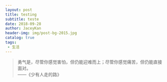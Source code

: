 ```yaml
---
layout: post
title: testing
subtitle: teste
date: 2018-09-28
author: JaceyKan
header-img: img/post-bg-2015.jpg
catalog: true
tags: 
 - 生活
---
```


> 勇气是，尽管你感觉害怕，但仍能迎难而上；尽管你感觉痛苦，但仍能直接面对。  
> ——《少有人走的路》
